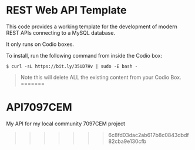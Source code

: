 
# REST Web API Template

This code provides a working template for the development of modern REST APIs connecting to a MySQL database.

It only runs on Codio boxes.

To install, run the following command from inside the Codio box:

```
$ curl -sL https://bit.ly/35UD7Hv | sudo -E bash -
```

> Note this will delete ALL the existing content from your Codio Box.
=======
# API7097CEM
My API for my local community 7097CEM project
>>>>>>> 6c8fd03dac2ab617b8c0843dbdf82cba9e130cfb
